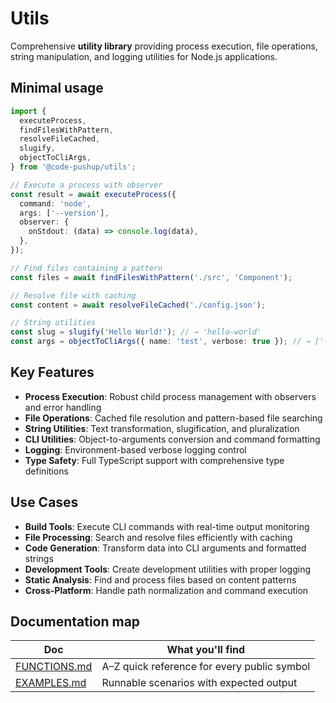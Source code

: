 # Utils

Comprehensive **utility library** providing process execution, file operations, string manipulation, and logging utilities for Node.js applications.

## Minimal usage

```ts
import {
  executeProcess,
  findFilesWithPattern,
  resolveFileCached,
  slugify,
  objectToCliArgs,
} from '@code-pushup/utils';

// Execute a process with observer
const result = await executeProcess({
  command: 'node',
  args: ['--version'],
  observer: {
    onStdout: (data) => console.log(data),
  },
});

// Find files containing a pattern
const files = await findFilesWithPattern('./src', 'Component');

// Resolve file with caching
const content = await resolveFileCached('./config.json');

// String utilities
const slug = slugify('Hello World!'); // → 'hello-world'
const args = objectToCliArgs({ name: 'test', verbose: true }); // → ['--name="test"', '--verbose']
```

## Key Features

- **Process Execution**: Robust child process management with observers and error handling
- **File Operations**: Cached file resolution and pattern-based file searching
- **String Utilities**: Text transformation, slugification, and pluralization
- **CLI Utilities**: Object-to-arguments conversion and command formatting
- **Logging**: Environment-based verbose logging control
- **Type Safety**: Full TypeScript support with comprehensive type definitions

## Use Cases

- **Build Tools**: Execute CLI commands with real-time output monitoring
- **File Processing**: Search and resolve files efficiently with caching
- **Code Generation**: Transform data into CLI arguments and formatted strings
- **Development Tools**: Create development utilities with proper logging
- **Static Analysis**: Find and process files based on content patterns
- **Cross-Platform**: Handle path normalization and command execution

## Documentation map

| Doc                            | What you'll find                            |
| ------------------------------ | ------------------------------------------- |
| [FUNCTIONS.md](./FUNCTIONS.md) | A–Z quick reference for every public symbol |
| [EXAMPLES.md](./EXAMPLES.md)   | Runnable scenarios with expected output     |
